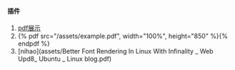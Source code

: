 #### 插件
1. [pdf展示](https://plugins.gitbook.com/plugin/embed-pdf)
2. {% pdf src="/assets/example.pdf", width="100%", height="850" %}{% endpdf %}
3. [nihao](assets/Better Font Rendering In Linux With Infinality _ Web Upd8_ Ubuntu _ Linux blog.pdf)
